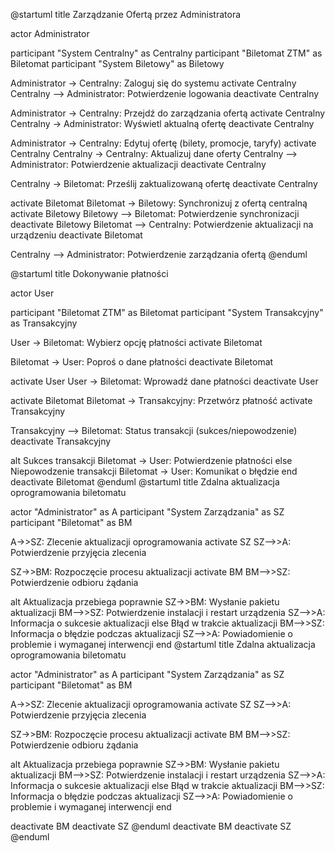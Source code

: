 @startuml
title Zarządzanie Ofertą przez Administratora

actor Administrator

participant "System Centralny" as Centralny
participant "Biletomat ZTM" as Biletomat
participant "System Biletowy" as Biletowy

Administrator -> Centralny: Zaloguj się do systemu
activate Centralny
Centralny --> Administrator: Potwierdzenie logowania
deactivate Centralny

Administrator -> Centralny: Przejdź do zarządzania ofertą
activate Centralny
Centralny -> Administrator: Wyświetl aktualną ofertę
deactivate Centralny

Administrator -> Centralny: Edytuj ofertę (bilety, promocje, taryfy)
activate Centralny
Centralny -> Centralny: Aktualizuj dane oferty
Centralny --> Administrator: Potwierdzenie aktualizacji
deactivate Centralny

Centralny -> Biletomat: Prześlij zaktualizowaną ofertę
deactivate Centralny

activate Biletomat
Biletomat -> Biletowy: Synchronizuj z ofertą centralną
activate Biletowy
Biletowy --> Biletomat: Potwierdzenie synchronizacji
deactivate Biletowy
Biletomat --> Centralny: Potwierdzenie aktualizacji na urządzeniu
deactivate Biletomat

Centralny --> Administrator: Potwierdzenie zarządzania ofertą
@enduml

@startuml
title Dokonywanie płatności

actor User

participant "Biletomat ZTM" as Biletomat
participant "System Transakcyjny" as Transakcyjny

User -> Biletomat: Wybierz opcję płatności
activate Biletomat

Biletomat -> User: Poproś o dane płatności
deactivate Biletomat

activate User
User -> Biletomat: Wprowadź dane płatności
deactivate User

activate Biletomat
Biletomat -> Transakcyjny: Przetwórz płatność
activate Transakcyjny

Transakcyjny --> Biletomat: Status transakcji (sukces/niepowodzenie)
deactivate Transakcyjny

alt Sukces transakcji
    Biletomat -> User: Potwierdzenie płatności
else Niepowodzenie transakcji
    Biletomat -> User: Komunikat o błędzie
end
deactivate Biletomat
@enduml
@startuml
title Zdalna aktualizacja oprogramowania biletomatu

actor "Administrator" as A
participant "System Zarządzania" as SZ
participant "Biletomat" as BM

A->>SZ: Zlecenie aktualizacji oprogramowania
activate SZ
SZ-->>A: Potwierdzenie przyjęcia zlecenia

SZ->>BM: Rozpoczęcie procesu aktualizacji
activate BM
BM-->>SZ: Potwierdzenie odbioru żądania

alt Aktualizacja przebiega poprawnie
    SZ->>BM: Wysłanie pakietu aktualizacji
    BM-->>SZ: Potwierdzenie instalacji i restart urządzenia
    SZ-->>A: Informacja o sukcesie aktualizacji
else Błąd w trakcie aktualizacji
    BM-->>SZ: Informacja o błędzie podczas aktualizacji
    SZ-->>A: Powiadomienie o problemie i wymaganej interwencji
end
@startuml
title Zdalna aktualizacja oprogramowania biletomatu

actor "Administrator" as A
participant "System Zarządzania" as SZ
participant "Biletomat" as BM

A->>SZ: Zlecenie aktualizacji oprogramowania
activate SZ
SZ-->>A: Potwierdzenie przyjęcia zlecenia

SZ->>BM: Rozpoczęcie procesu aktualizacji
activate BM
BM-->>SZ: Potwierdzenie odbioru żądania

alt Aktualizacja przebiega poprawnie
    SZ->>BM: Wysłanie pakietu aktualizacji
    BM-->>SZ: Potwierdzenie instalacji i restart urządzenia
    SZ-->>A: Informacja o sukcesie aktualizacji
else Błąd w trakcie aktualizacji
    BM-->>SZ: Informacja o błędzie podczas aktualizacji
    SZ-->>A: Powiadomienie o problemie i wymaganej interwencji
end

deactivate BM
deactivate SZ
@enduml
deactivate BM
deactivate SZ
@enduml
